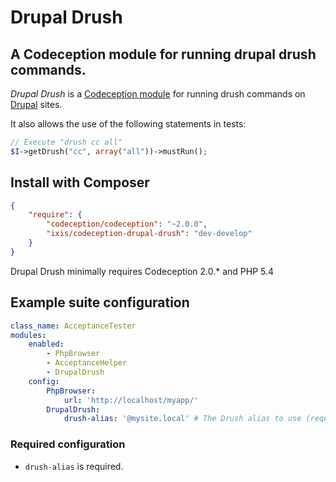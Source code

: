 Drupal Drush
===

## A Codeception module for running drupal drush commands.

_Drupal Drush_ is a [Codeception module](http://codeception.com/addons) for running drush commands on [Drupal](https://www.drupal.org/) sites.

It also allows the use of the following statements in tests:

```php
// Execute "drush cc all"
$I->getDrush("cc", array("all"))->mustRun();
```

## Install with Composer

```json
{
    "require": {
        "codeception/codeception": "~2.0.0",
        "ixis/codeception-drupal-drush": "dev-develop"
    }
}
```

Drupal Drush minimally requires Codeception 2.0.* and PHP 5.4

## Example suite configuration

```yaml
class_name: AcceptanceTester
modules:
    enabled:
        - PhpBrowser
        - AcceptanceHelper
        - DrupalDrush
    config:
        PhpBrowser:
            url: 'http://localhost/myapp/'
        DrupalDrush:
            drush-alias: '@mysite.local' # The Drush alias to use (required).
```

### Required configuration

* `drush-alias` is required.
